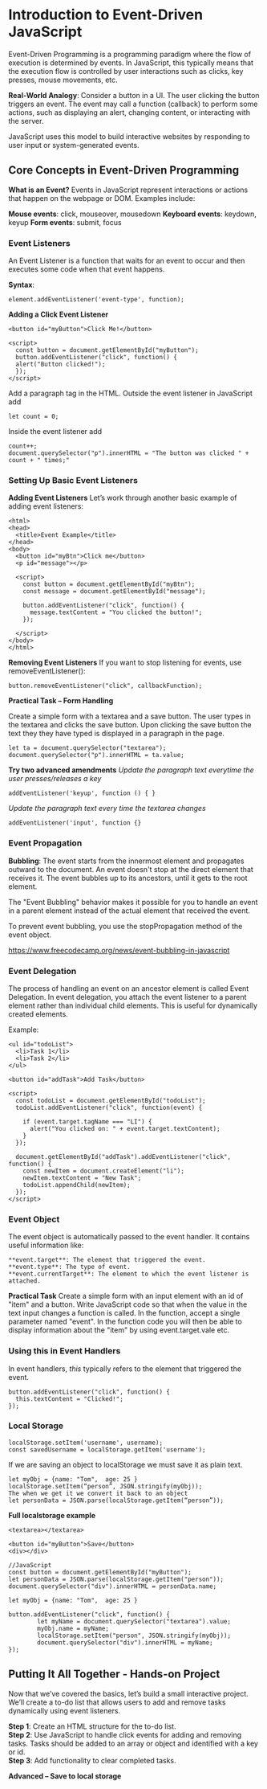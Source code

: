 # Introduction to Event-Driven JavaScript 

Event-Driven Programming is a programming paradigm where the flow of execution is determined by events. In JavaScript, this typically means that the execution flow is controlled by user interactions such as clicks, key presses, mouse movements, etc. 

**Real-World Analogy**: Consider a button in a UI. The user clicking the button triggers an event. The event may call a function (callback) to perform some actions, such as displaying an alert, changing content, or interacting with the server. 

JavaScript uses this model to build interactive websites by responding to user input or system-generated events. 


## Core Concepts in Event-Driven Programming 

**What is an Event?**
Events in JavaScript represent interactions or actions that happen on the webpage or DOM. Examples include: 

**Mouse events**: click, mouseover, mousedown 
**Keyboard events**: keydown, keyup 
**Form events**: submit, focus 

### Event Listeners 
An Event Listener is a function that waits for an event to occur and then executes some code when that event happens. 

**Syntax**: 
~~~
element.addEventListener('event-type', function); 
~~~
 

**Adding a Click Event Listener**
~~~
<button id="myButton">Click Me!</button> 

<script> 
  const button = document.getElementById("myButton"); 
  button.addEventListener("click", function() { 
  alert("Button clicked!"); 
  }); 
</script> 
~~~

Add a paragraph tag in the HTML. 
Outside the event listener in JavaScript add  
~~~
let count = 0; 
~~~
Inside the event listener add 
~~~
count++; 
document.querySelector("p").innerHTML = "The button was clicked " + count + " times;" 
~~~ 


### Setting Up Basic Event Listeners 

**Adding Event Listeners**
Let’s work through another basic example of adding event listeners: 
~~~
<html> 
<head> 
  <title>Event Example</title> 
</head> 
<body> 
  <button id="myBtn">Click me</button> 
  <p id="message"></p> 

  <script> 
    const button = document.getElementById("myBtn"); 
    const message = document.getElementById("message"); 

    button.addEventListener("click", function() { 
      message.textContent = "You clicked the button!"; 
    }); 

  </script> 
</body> 
</html> 
~~~
 
**Removing Event Listeners**
If you want to stop listening for events, use removeEventListener(): 
~~~
button.removeEventListener("click", callbackFunction); 
~~~
 

**Practical Task – Form Handling**

Create a simple form with a textarea and a save button. The user types in the textarea and clicks the save button. Upon clicking the save button the text they they have typed is displayed in a paragraph in the page. 

~~~
let ta = document.querySelector("textarea"); 
document.querySelector("p").innerHTML = ta.value;
~~~

**Try two advanced amendments**
_Update the paragraph text everytime the user presses/releases a key_
~~~
addEventListener('keyup', function () { } 
~~~

_Update the paragraph text every time the textarea changes_
~~~
addEventListener('input', function {} 
~~~



### Event Propagation 
**Bubbling**: The event starts from the innermost element and propagates outward to the document. 
An event doesn't stop at the direct element that receives it. The event bubbles up to its ancestors, until it gets to the root element. 
     
The "Event Bubbling" behavior makes it possible for you to handle an event in a parent element instead of the actual element that received the event. 

To prevent event bubbling, you use the stopPropagation method of the event object. 
 
https://www.freecodecamp.org/news/event-bubbling-in-javascript 


### Event Delegation 
The process of handling an event on an ancestor element is called Event Delegation. 
In event delegation, you attach the event listener to a parent element rather than individual child elements. This is useful for dynamically created elements. 

Example: 
~~~
<ul id="todoList"> 
  <li>Task 1</li> 
  <li>Task 2</li> 
</ul> 

<button id="addTask">Add Task</button> 

<script> 
  const todoList = document.getElementById("todoList"); 
  todoList.addEventListener("click", function(event) {

    if (event.target.tagName === "LI") { 
      alert("You clicked on: " + event.target.textContent); 
    } 
  }); 

  document.getElementById("addTask").addEventListener("click", function() { 
    const newItem = document.createElement("li"); 
    newItem.textContent = "New Task";
    todoList.appendChild(newItem); 
  }); 
</script> 
~~~
 

### Event Object 

The event object is automatically passed to the event handler. It contains useful information like: 

    **event.target**: The element that triggered the event. 
    **event.type**: The type of event. 
    **event.currentTarget**: The element to which the event listener is attached. 


**Practical Task**
Create a simple form with an input element with an id of "item" and a button.
Write JavaScript code so that when the value in the text input changes a function is called. 
In the function, accept a single parameter named "event". 
In the function code you will then be able to display information about the "item" by using event.target.vale etc.




### Using **this** in Event Handlers 

In event handlers, _this_ typically refers to the element that triggered the event. 
~~~
button.addEventListener("click", function() { 
  this.textContent = "Clicked!"; 
}); 
~~~
 
### Local Storage 
~~~
localStorage.setItem('username', username); 
const savedUsername = localStorage.getItem('username'); 
~~~

If we are saving an object to localStorage we must save it as plain text. 
~~~
let myObj = {name: "Tom",  age: 25 } 
localStorage.setItem(“person”, JSON.stringify(myObj)); 
The when we get it we convert it back to an object 
let personData = JSON.parse(localStorage.getItem(“person”)); 
~~~

**Full localstorage example**
~~~
<textarea></textarea> 

<button id="myButton">Save</button> 
<div></div> 

//JavaScript
const button = document.getElementById("myButton");  
let personData = JSON.parse(localStorage.getItem("person"));
document.querySelector("div").innerHTML = personData.name; 

let myObj = {name: "Tom",  age: 25 }  

button.addEventListener("click", function() {  
        let myName = document.querySelector("textarea").value; 
        myObj.name = myName; 
        localStorage.setItem("person", JSON.stringify(myObj));  
        document.querySelector("div").innerHTML = myName; 
}); 
~~~
 

## Putting It All Together - Hands-on Project  

Now that we’ve covered the basics, let’s build a small interactive project. We’ll create a to-do list that allows users to add and remove tasks dynamically using event listeners. 

**Step 1**: Create an HTML structure for the to-do list.  
**Step 2**: Use JavaScript to handle click events for adding and removing tasks. Tasks should be added to an array or object and identified with a key or id.   
**Step 3**: Add functionality to clear completed tasks.   

**Advanced – Save to local storage**

 

 
